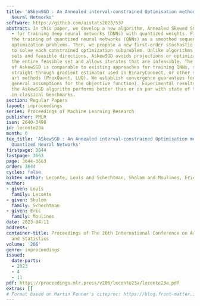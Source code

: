 ```yaml
---
title: 'ASkewSGD : An Annealed interval-constrained Optimisation method to train Quantized
  Neural Networks'
software: https://github.com/aistats2023/537
abstract: In this paper, we develop a new algorithm, Annealed Skewed SGD - AskewSGD
  - for training deep neural networks (DNNs) with quantized weights. First, we formulate
  the training of quantized neural networks (QNNs) as a smoothed sequence of interval-constrained
  optimization problems. Then, we propose a new first-order stochastic method, AskewSGD,
  to solve each constrained optimization subproblem. Unlike algorithms with active
  sets and feasible directions, AskewSGD avoids projections or optimization under
  the entire feasible set and allows iterates that are infeasible. The numerical complexity
  of AskewSGD is comparable to existing approaches for training QNNs, such as the
  straight-through gradient estimator used in BinaryConnect, or other state of the
  art methods (ProxQuant, LUQ). We establish convergence guarantees for AskewSGD (under
  general assumptions for the objective function). Experimental results show that
  the AskewSGD algorithm performs better than or on par with state of the art methods
  in classical benchmarks.
section: Regular Papers
layout: inproceedings
series: Proceedings of Machine Learning Research
publisher: PMLR
issn: 2640-3498
id: leconte23a
month: 0
tex_title: 'ASkewSGD : An Annealed interval-constrained Optimisation method to train
  Quantized Neural Networks'
firstpage: 3644
lastpage: 3663
page: 3644-3663
order: 3644
cycles: false
bibtex_author: Leconte, Louis and Schechtman, Sholom and Moulines, Eric
author:
- given: Louis
  family: Leconte
- given: Sholom
  family: Schechtman
- given: Eric
  family: Moulines
date: 2023-04-11
address:
container-title: Proceedings of The 26th International Conference on Artificial Intelligence
  and Statistics
volume: '206'
genre: inproceedings
issued:
  date-parts:
  - 2023
  - 4
  - 11
pdf: https://proceedings.mlr.press/v206/leconte23a/leconte23a.pdf
extras: []
# Format based on Martin Fenner's citeproc: https://blog.front-matter.io/posts/citeproc-yaml-for-bibliographies/
---
```


